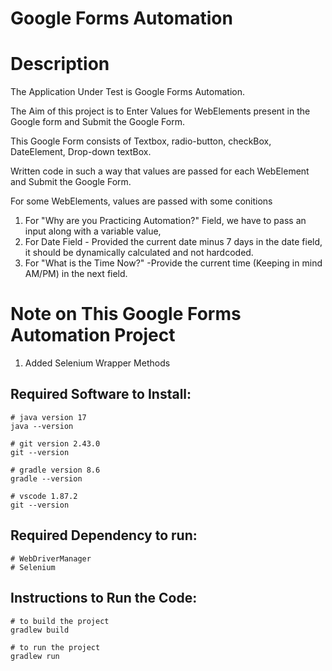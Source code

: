 # Google Forms Automation

# Description
The Application Under Test is Google Forms Automation.

The Aim of this project is to Enter Values for WebElements present in the Google form and Submit the Google Form.

This Google Form consists of Textbox, radio-button, checkBox, DateElement, Drop-down textBox.

Written code in such a way that values are passed for each WebElement and  Submit the Google Form.

For some WebElements, values are passed with some conitions
1. For "Why are you Practicing Automation?" Field, we have to pass an input along with a variable value,
2. For Date Field - Provided the current date minus 7 days in the date field, it should be dynamically calculated and not hardcoded.
3. For "What is the Time Now?" -Provide the current time (Keeping in mind AM/PM) in the next field.

# Note on This Google Forms Automation Project
1. Added Selenium Wrapper Methods

## Required Software to Install:
```
# java version 17
java --version
```
```
# git version 2.43.0
git --version
```
```
# gradle version 8.6
gradle --version
```

```
# vscode 1.87.2
git --version
```
## Required Dependency to run:
```
# WebDriverManager
# Selenium
```
## Instructions to Run the Code:
```
# to build the project
gradlew build
```

```
# to run the project
gradlew run
```